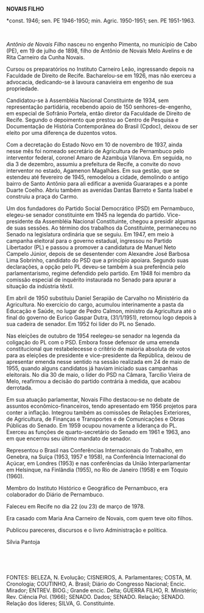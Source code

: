 **NOVAIS FILHO**

\*const. 1946; sen. PE 1946-1950; min. Agric. 1950-1951; sen. PE
1951-1963.

 

*Antônio de Novais Filho* nasceu no engenho Pimenta, no município de
Cabo (PE), em 19 de julho de 1898, filho de Antônio de Novais Melo
Avelins e de Rita Carneiro da Cunha Novais.

Cursou os preparatórios no Instituto Carneiro Leão, ingressando depois
na Faculdade de Direito de Recife. Bacharelou-se em 1926, mas não
exerceu a advocacia, dedicando-se à lavoura canavieira em engenho de sua
propriedade.

Candidatou-se à Assembléia Nacional Constituinte de 1934, sem
representação partidária, recebendo apoio de 150 senhores-de-engenho, em
especial de Sofrânio Portela, então diretor da Faculdade de Direito de
Recife. Segundo o depoimento que prestou ao Centro de Pesquisa e
Documentação de História Contemporânea do Brasil (Cpdoc), deixou de ser
eleito por uma diferença de duzentos votos.

Com a decretação do Estado Novo em 10 de novembro de 1937, ainda nesse
mês foi nomeado secretário de Agricultura de Pernambuco pelo interventor
federal, coronel Amaro de Azambuja Vilanova. Em seguida, no dia 3 de
dezembro, assumiu a prefeitura de Recife, a convite do novo interventor
no estado, Agamenon Magalhães. Em sua gestão, que se estendeu até
fevereiro de 1945, remodelou a cidade, demolindo o antigo bairro de
Santo Antônio para ali edificar a avenida Guararapes e a ponte Duarte
Coelho. Abriu também as avenidas Dantas Barreto e Santa Isabel e
construiu a praça do Carmo.

Um dos fundadores do Partido Social Democrático (PSD) em Pernambuco,
elegeu-se senador constituinte em 1945 na legenda do partido.
Vice-presidente da Assembléia Nacional Constituinte, chegou a presidir
algumas de suas sessões. Ao término dos trabalhos da Constituinte,
permaneceu no Senado na legislatura ordinária que se seguiu. Em 1947, em
meio à campanha eleitoral para o governo estadual, ingressou no Partido
Libertador (PL) e passou a promover a candidatura de Manuel Neto Campelo
Júnior, depois de se desentender com Alexandre José Barbosa Lima
Sobrinho, candidato do PSD que a princípio apoiara. Segundo suas
declarações, a opção pelo PL deveu-se também à sua preferência pelo
parlamentarismo, regime defendido pelo partido. Em 1948 foi membro da
comissão especial de inquérito instaurada no Senado para apurar a
situação da indústria têxtil.

Em abril de 1950 substituiu Daniel Serapião de Carvalho no Ministério da
Agricultura. No exercício do cargo, acumulou interinamente a pasta da
Educação e Saúde, no lugar de Pedro Calmon, ministro da Agricultura até
o final do governo de Eurico Gaspar Dutra, (31/1/1951), retornou logo
depois à sua cadeira de senador. Em 1952 foi líder do PL no Senado.

Nas eleições de outubro de 1954 reelegeu-se senador na legenda da
coligação do PL com o PSD. Embora fosse defensor de uma emenda
constitucional que restabelecesse o critério de maioria absoluta de
votos para as eleições de presidente e vice-presidente da República,
deixou de apresentar emenda nesse sentido na sessão realizada em 24 de
maio de 1955, quando alguns candidatos já haviam iniciado suas campanhas
eleitorais. No dia 30 de maio, o líder do PSD na Câmara, Tarcílio Vieira
de Melo, reafirmou a decisão do partido contrária à medida, que acabou
derrotada.

Em sua atuação parlamentar, Novais Filho destacou-se no debate de
assuntos econômico-financeiros, tendo apresentado em 1956 projetos para
conter a inflação. Integrou também as comissões de Relações Exteriores,
de Agricultura, de Finanças e Transportes e de Comunicações e Obras
Públicas do Senado. Em 1959 ocupou novamente a liderança do PL. Exerceu
as funções de quarto-secretário do Senado em 1961 e 1963, ano em que
encerrou seu último mandato de senador.

Representou o Brasil nas Conferências Internacionais do Trabalho, em
Genebra, na Suíça (1953, 1957 e 1958), na Conferência Internacional do
Açúcar, em Londres (1953) e nas conferências da União Interparlamentar
em Helsinque, na Finlândia (1955), no Rio de Janeiro (1958) e em Tóquio
(1960).

Membro do Instituto Histórico e Geográfico de Pernambuco, era
colaborador do Diário de Pernambuco.

Faleceu em Recife no dia 22 (ou 23) de março de 1978.

Era casado com Maria Ana Carneiro de Novais, com quem teve oito filhos.

Publicou pareceres, discursos e o livro Administração e política.

Sílvia Pantoja

 

 

FONTES: BELEZA, N. Evolução; CISNEIROS, A. Parlamentares; COSTA, M.
Cronologia; COUTINHO, A. Brasil; Diário do Congresso Nacional; Encic.
Mirador; ENTREV. BIOG.; Grande encic. Delta; GUERRA FILHO, R.
Ministério; Rev. Ciência Pol. (1966); SENADO. Dados; SENADO. Relação;
SENADO. Relação dos líderes; SILVA, G. Constituinte.

 

